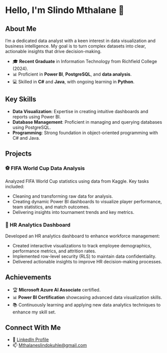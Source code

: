 # Hello, I'm Slindo Mthalane 👋

## About Me
I’m a dedicated data analyst with a keen interest in data visualization and business intelligence. My goal is to turn complex datasets into clear, actionable insights that drive decision-making.

- 🎓 **Recent Graduate** in Information Technology from Richfield College (2024).
- 📊 Proficient in **Power BI**, **PostgreSQL**, and **data analysis**.
- 💻 Skilled in **C#** and **Java**, with ongoing learning in **Python**.

## Key Skills
- **Data Visualization**: Expertise in creating intuitive dashboards and reports using Power BI.
- **Database Management**: Proficient in managing and querying databases using PostgreSQL.
- **Programming**: Strong foundation in object-oriented programming with C# and Java.

## Projects
### ⚽ FIFA World Cup Data Analysis
Analyzed FIFA World Cup statistics using data from Kaggle. Key tasks included:
- Cleaning and transforming raw data for analysis.
- Creating dynamic Power BI dashboards to visualize player performance, team statistics, and match outcomes.
- Delivering insights into tournament trends and key metrics.

### 👥 HR Analytics Dashboard
Developed an HR analytics dashboard to enhance workforce management:
- Created interactive visualizations to track employee demographics, performance metrics, and attrition rates.
- Implemented row-level security (RLS) to maintain data confidentiality.
- Delivered actionable insights to improve HR decision-making processes.

## Achievements
- 🏆 **Microsoft Azure AI Associate** certified.
- 📊 **Power BI Certification** showcasing advanced data visualization skills.
- 📚 Continuously learning and applying new data analytics techniques to enhance my skill set.

## Connect With Me
- 💼 [LinkedIn Profile](https://za.linkedin.com/in/slindokuhle-mthalane-864504285)
- 📫 Mthalaneslindokuhle@gmail.com
